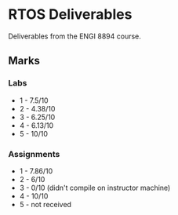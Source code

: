 # RTOS Deliverables

Deliverables from the ENGI 8894 course.

## Marks

### Labs

- 1 - 7.5/10
- 2 - 4.38/10
- 3 - 6.25/10
- 4 - 6.13/10
- 5 - 10/10

### Assignments

- 1 - 7.86/10
- 2 - 6/10
- 3 - 0/10 (didn't compile on instructor machine)
- 4 - 10/10
- 5 - not received